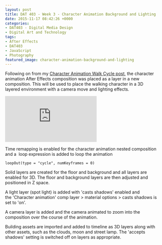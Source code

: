 ```yaml
---
layout: post
title: DAT 403 - Week 3 - Character Animation Background and Lighting
date: 2015-11-17 08:42:26 +0000
categories:
- DAT403 - Digital Media Design
- Digital Art and Technology
tags:
- After Effects
- DAT403
- JavaScript
- Photography
featured_image: character-animation-background-and-lighting
---
```

Following on from my <a href="{{ site.baseurl }}/dat-403-task-week-3-character-animation-walk-cycle/">Character Animation Walk Cycle post</a>, the character animation After Effects composition was placed as a layer in a new composition. This will be used to place the walking character in a 3D layered environment with a camera move and lighting effects.

<div class="embed-container"><iframe src="https://www.youtube.com/embed/2_tjGgVJs0w" frameborder="0" allow="accelerometer; autoplay; clipboard-write; encrypted-media; gyroscope; picture-in-picture" allowfullscreen></iframe></div>

Time remapping is enabled for the character animation nested composition and a  loop expression is added to loop the animation
```generic
loopOut(type = "cycle", numKeyframes = 0)
```
Solid layers are created for the floor and background and all layers are enabled for 3D. The floor and background layers are then adjusted and positioned in Z space.

A light layer (spot light) is added with 'casts shadows' enabled and the 'Character animation' comp layer &gt; material options &gt; casts shadows is set to 'on'.

A camera layer is added and the camera animated to zoom into the composition over the course of the animation.

Building assets are imported and added to timeline as 3D layers along with other assets, such as the clouds, moon and street lamp. The 'accepts shadows' setting is switched off on layers as appropriate.